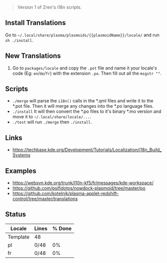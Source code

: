> Version 1 of Zren's i18n scripts.

## Install Translations

Go to `~/.local/share/plasma/plasmoids/{{plasmoidName}}/locale/` and run `sh ./install`.

## New Translations

1. Go to `packages/locale` and copy the `.pot` file and name it your locale's code (Eg: `en`/`de`/`fr`) with the extension `.po`. Then fill out all the `msgstr ""`.

## Scripts

* `./merge` will parse the `i18n()` calls in the *.qml files and write it to the *.pot file. Then it will merge any changes into the *.po language files.
* `./install` It will then convert the *.po files to it's binary *.mo version and move it to `~/.local/share/locale/...`.
* `./test` will run `./merge` then `./install`.

## Links

* https://techbase.kde.org/Development/Tutorials/Localization/i18n_Build_Systems

## Examples

* https://websvn.kde.org/trunk/l10n-kf5/fr/messages/kde-workspace/
* https://github.com/psifidotos/nowdock-plasmoid/tree/master/po
* https://github.com/kotelnik/plasma-applet-redshift-control/tree/master/translations

## Status
|Locale | Lines | % Done|
|-------|-------|-------|
|Template	|48	|	|
|pl	|0/48	|0%	|
|fr	|0/48	|0%	|
